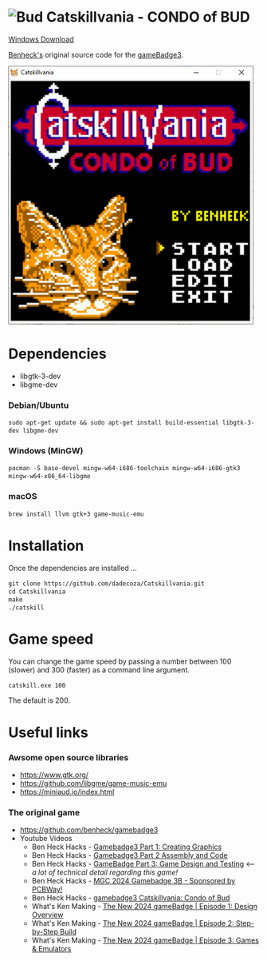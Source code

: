 # <img src="https://raw.githubusercontent.com/dadecoza/Catskillvania/main/UI/Catskillvania.ico" alt="Bud" height="28px" /> Catskillvania - CONDO of BUD

 [Windows Download](https://github.com/dadecoza/Catskillvania/releases/download/ninth/catskill_win64_20240418.zip)

 [Benheck's](https://github.com/benheck) original source code for the [gameBadge3](https://github.com/benheck/gamebadge3).

![Game](https://github.com/dadecoza/Catskillvania/blob/main/UI/Screenshot.png?raw=true)

# Dependencies
* libgtk-3-dev
* libgme-dev

### Debian/Ubuntu
```
sudo apt-get update && sudo apt-get install build-essential libgtk-3-dev libgme-dev
```

### Windows (MinGW)
```
pacman -S base-devel mingw-w64-i686-toolchain mingw-w64-i686-gtk3 mingw-w64-x86_64-libgme
```

### macOS
```
brew install llvm gtk+3 game-music-emu
```

# Installation
Once the dependencies are installed ...
```
git clone https://github.com/dadecoza/Catskillvania.git
cd Catskillvania
make
./catskill
```

# Game speed
You can change the game speed by passing a number between 100 (slower) and 300 (faster) as a command line argument.
```
catskill.exe 100
```
The default is 200.

# Useful links
### Awsome open source libraries
* https://www.gtk.org/
* https://github.com/libgme/game-music-emu
* https://miniaud.io/index.html
### The original game
* https://github.com/benheck/gamebadge3
* Youtube Videos
  * Ben Heck Hacks - [Gamebadge3 Part 1: Creating Graphics](https://www.youtube.com/watch?v=43q2bR-B3sI)
  * Ben Heck Hacks - [Gamebadge3 Part 2 Assembly and Code](https://www.youtube.com/watch?v=VSEMkjyJ5Pk)
  * Ben Heck Hacks - [GameBadge Part 3: Game Design and Testing](https://www.youtube.com/watch?v=T-2CkQOANOM) <-- *a lot of technical detail regarding this game!*
  * Ben Heck Hacks - [MGC 2024 Gamebadge 3B - Sponsored by PCBWay!](https://www.youtube.com/watch?v=4nOpY00oYIk)
  * Ben Heck Hacks - [gamebadge3 Catskillvania: Condo of Bud](https://www.youtube.com/shorts/jR1i1R3pn3c)
  * What's Ken Making - [The New 2024 gameBadge | Episode 1: Design Overview](https://www.youtube.com/watch?v=2F5WBwUce5I)
  * What's Ken Making - [The New 2024 gameBadge | Episode 2: Step-by-Step Build](https://www.youtube.com/watch?v=bGKaDP4sNoU)
  * What's Ken Making - [The New 2024 gameBadge | Episode 3: Games & Emulators](https://www.youtube.com/watch?v=j67-PjNnY_U)
